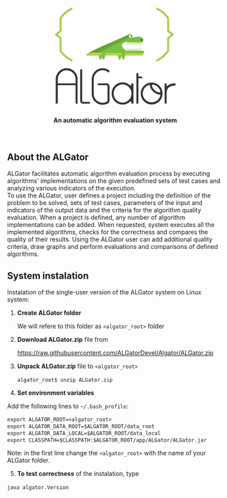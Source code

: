 <h1 align="center"><img src="doc/algator.png" alt="ALGator logo" /></h1>
<h4 align="center">An automatic algorithm evaluation system </h4>
<br>



## About the ALGator

ALGator facilitates automatic algorithm evaluation process by executing 
algorithms' implementations on the given predefined sets of test cases
and analyzing various indicators of the execution.  
To use the ALGator, user defines a project including the definition of 
the problem to be solved, sets of test cases, parameters 
of the input and indicators of the output data  and the criteria for the 
algorithm quality evaluation. When a project is defined, any number of 
algorithm implementations can be added. When requested, system 
executes all the implemented algorithms, checks for the correctness 
and compares the quality of their results. Using the ALGator user can 
add additional quality criteria, draw graphs and perform evaluations and 
comparisons of defined algorithms. 

## System instalation

Instalation of the single-user version of the ALGator system on Linux system:

1. **Create ALGator folder**

    We will refere to this folder as `<algator_root>` folder

2. **Download ALGator.zip** file from

    https://raw.githubusercontent.com/ALGatorDevel/Algator/ALGator.zip

3. **Unpack ALGator.zip** file to `<algator_root>`

	```algator_root$ unzip ALGator.zip```

 
4. **Set environment variables** 
  
  Add the following lines to `~/.bash_profile`:
  
  ```
  export ALGATOR_ROOT=<algator_root>
  export ALGATOR_DATA_ROOT=$ALGATOR_ROOT/data_root
  export ALGATOR_DATA_LOCAL=$ALGATOR_ROOT/data_local
  export CLASSPATH=$CLASSPATH:$ALGATOR_ROOT/app/ALGator/ALGator.jar
  ```

  Note: in the first line change the `<algator_root>` with the name of 
  your ALGator folder.

5. **To test correctness** of the instalation, type

  ```java algator.Version```


